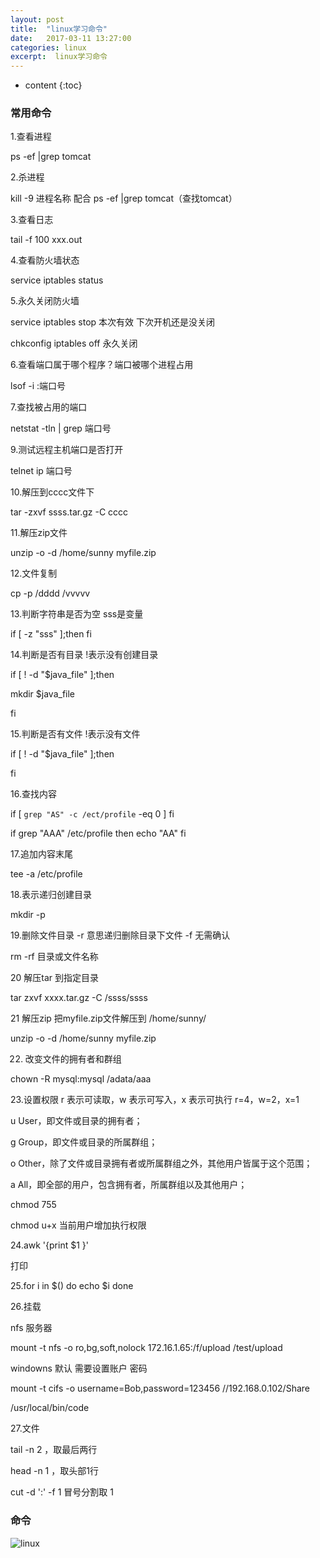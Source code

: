 ```yaml
---
layout: post
title:  "linux学习命令"
date:   2017-03-11 13:27:00
categories: linux
excerpt:  linux学习命令
---
```


* content
{:toc}




### 常用命令

1.查看进程

ps -ef |grep tomcat



2.杀进程

kill -9 进程名称    配合 ps -ef |grep tomcat（查找tomcat）


3.查看日志

tail -f 100 xxx.out



4.查看防火墙状态

service iptables status



5.永久关闭防火墙

service iptables stop   本次有效   下次开机还是没关闭

chkconfig iptables off   永久关闭



6.查看端口属于哪个程序？端口被哪个进程占用

lsof -i :端口号



7.查找被占用的端口

netstat -tln | grep 端口号



9.测试远程主机端口是否打开

telnet ip  端口号  


10.解压到cccc文件下

tar -zxvf  ssss.tar.gz -C cccc 



11.解压zip文件

unzip -o -d /home/sunny myfile.zip


12.文件复制

cp -p  /dddd   /vvvvv


13.判断字符串是否为空  sss是变量 

if [ -z "sss" ];then
fi

14.判断是否有目录   !表示没有创建目录

if [ ! -d "$java_file" ];then

mkdir $java_file

fi



15.判断是否有文件   !表示没有文件

if [ ! -d "$java_file" ];then

fi



16.查找内容

if [ `grep "AS" -c /ect/profile` -eq 0  ]
fi



if grep "AAA"  /etc/profile 
then
echo "AA"
fi


17.追加内容末尾

tee -a /etc/profile 


18.表示递归创建目录

mkdir -p



19.删除文件目录  -r 意思递归删除目录下文件  -f 无需确认

rm -rf 目录或文件名称


20 解压tar  到指定目录

tar zxvf xxxx.tar.gz -C  /ssss/ssss


21 解压zip  把myfile.zip文件解压到 /home/sunny/

unzip -o -d /home/sunny myfile.zip


22. 改变文件的拥有者和群组

chown -R  mysql:mysql  /adata/aaa



23.设置权限  r 表示可读取，w 表示可写入，x 表示可执行   r=4，w=2，x=1

u User，即文件或目录的拥有者；

g Group，即文件或目录的所属群组；

o Other，除了文件或目录拥有者或所属群组之外，其他用户皆属于这个范围；

a All，即全部的用户，包含拥有者，所属群组以及其他用户；

chmod 755  

chmod u+x 当前用户增加执行权限


24.awk '{print $1 }'

打印


25.for i in $()
   do 
    echo $i
   done


26.挂载


nfs 服务器

mount -t nfs  -o ro,bg,soft,nolock 172.16.1.65:/f/upload  /test/upload

windowns 默认   需要设置账户  密码

mount -t cifs -o username=Bob,password=123456 //192.168.0.102/Share 

/usr/local/bin/code

27.文件

tail -n 2  ，取最后两行

head -n 1 ，取头部1行

cut -d ':' -f 1  冒号分割取 1



### 命令


![linux](http://i68.tinypic.com/14m41w0.jpg)







